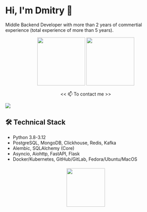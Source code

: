 # Hi, I'm Dmitry 👋

Middle Backend Developer with more than 2 years of commertial experience (total experience of more than 5 years).

<p align='center'>
   <a href="https://github-readme-stats.vercel.app/api?username=stelmakhdigital&show_icons=true&count_private=true"><img
           height=150
           src="https://github-readme-stats.vercel.app/api?username=stelmakhdigital&show_icons=true&count_private=true"/></a>
   <a href="https://github.com/stelmakhdigital/github-readme-stats"><img height=150
                                                                  src="https://github-readme-stats.vercel.app/api/top-langs/?username=stelmakhdigital&layout=compact"/></a>
</p>

<p align='center'>
   <p align='center'><< 📫 To contact me >></p>
   <a href="https://t.me/dmitrybudaev">  
       <img src="https://img.shields.io/badge/Telegram-2CA5E0?style=for-the-badge&logo=telegram&logoColor=white"/>
   </a>
</p>

## 🛠 Technical Stack
*   Python 3.8-3.12
*   PostgreSQL, MongoDB, Clickhouse, Redis, Kafka
*   Alembic, SQLAlchemy (Core)
*   Asyncio, Aiohttp, FastAPI, Flask
*   Docker/Kubernetes, GitHub/GitLab, Fedora/Ubuntu/MacOS 


<div align="center" style="margin: 20px 0">
    <img width="120px" src="https://komarev.com/ghpvc/?username=stelmakhdigital&color=DE002D">
</div>
